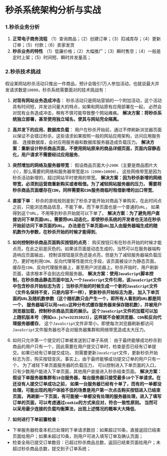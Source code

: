 秒杀系统架构分析与实战
===============================================================

### 1.秒杀业务分析

1. **正常电子商务流程**
（1）查询商品；（2）创建订单；（3）扣减库存；（4）更新订单；（5）付款；（6）卖家发货
2. **秒杀业务的特性**
（1）低廉价格；（2）大幅推广；（3）瞬时售空；（4）一般是定时上架；（5）时间短、瞬时并发量高；

### 2.秒杀技术挑战
假设某网站秒杀活动只推出一件商品，预计会吸引1万人参加活动，也就说最大并发请求数是`10000`，秒杀系统需要面对的技术挑战有：

1. **对现有网站业务造成冲击**：
秒杀活动只是网站营销的一个附加活动，这个活动具有时间短，并发访问量大的特点，如果和网站原有应用部署在一起，
必然会对现有业务造成冲击，稍有不慎可能导致整个网站瘫痪。
**解决方案：将秒杀系统独立部署，甚至使用独立域名，使其与网站完全隔离。**

2. **高并发下的应用、数据库负载**：
用户在秒杀开始前，通过不停刷新浏览器页面以保证不会错过秒杀，这些请求如果按照一般的网站应用架构，访问应用服务器、
连接数据库，会对应用服务器和数据库服务器造成负载压力。
**解决方案：重新设计秒杀商品页面，不使用网站原来的商品详细页面，页面内容静态化，用户请求不需要经过应用服务**。

3. **突然增加的网络及服务器带宽**：
假设商品页面大小`200K`（主要是商品图片大小），那么需要的网络和服务器带宽是`2G（200K×10000）`，
这些网络带宽是因为秒杀活动新增的，超过网站平时使用的带宽。
**解决方案：因为秒杀新增的网络带宽，必须到运营商重新购买或者租借。为了减轻网站服务器的压力，
需要将秒杀商品页面缓存在`CDN`，同样需要和`CDN`服务商临时租借新增的出口带宽**。

4. **直接下单**：
秒杀的游戏规则是到了秒杀才能开始对商品下单购买，在此时间点之前，只能浏览商品信息，不能下单。而下单页面也是一个普通的`URL`，
如果得到这个`URL`，不用等到秒杀开始就可以下单了。
**解决方案：为了避免用户直接访问下单页面`URL`，需要将`URL`动态化，即使秒杀系统的开发者也无法在秒杀开始前访问下单页面的`URL`。
办法是在下单页面`URL`加入由服务器端生成的随机数作为参数，在秒杀开始的时候才能得到**。

5. **如何控制秒杀商品页面购买按钮的点亮**：
购买按钮只有在秒杀开始的时候才能点亮，在此之前是灰色的。如果该页面是动态生成的，当然可以在服务器端构造响应页面输出，
控制该按钮是灰色还是点亮，但是为了减轻服务器端负载压力，更好地利用`CDN`、反向代理等性能优化手段，该页面被设计为静态页面，
缓存在`CDN`、反向代理服务器上，甚至用户浏览器上。秒杀开始时，用户刷新页面，请求根本不会到达应用服务器。
**解决方案：使用`JavaScript`脚本控制，在秒杀商品静态页面中加入一个`JavaScript`文件引用，该`JavaScript`文件中包含秒杀开始标志为否；
当秒杀开始的时候生成一个新的`JavaScript`文件（文件名保持不变，只是内容不一样），更新秒杀开始标志为是，
加入下单页面的`URL`及随机数参数（这个随机数只会产生一个，即所有人看到的`URL`都是同一个，
服务器端可以用`redis`这种分布式缓存服务器来保存随机数），并被用户浏览器加载，控制秒杀商品页面的展示。
这个`JavaScript`文件的加载可以加上随机版本号（例如`xx.js?v=32353823`），这样就不会被浏览器、`CDN`和反向代理服务器缓存**。
这个`JavaScript`文件非常小，即使每次浏览器刷新都访问`JavaScript`文件服务器也不会对服务器集群和网络带宽造成太大压力。

6. 如何只允许第一个提交的订单被发送到订单子系统：
由于最终能够成功秒杀到商品的用户只有一个，因此需要在用户提交订单时，检查是否已经有订单提交。如果已经有订单提交成功，
则需要更新`JavaScript`文件，更新秒杀开始标志为否，购买按钮变灰。事实上，由于最终能够成功提交订单的用户只有一个，
为了减轻下单页面服务器的负载压力， 可以控制进入下单页面的入口，只有少数用户能进入下单页面，其他用户直接进入秒杀结束页面。
**解决方案：假设下单服务器集群有`10`台服务器，每台服务器只接受最多`10`个下单请求。在还没有人提交订单成功之前，
如果一台服务器已经有十单了，而有的一单都没处理，可能出现的用户体验不佳的场景是用户第一次点击购买按钮进入已结束页面，
再刷新一下页面，有可能被一单都没有处理的服务器处理，进入了填写订单的页面，可以考虑通过`cookie`的方式来应对，符合一致性原则。
当然可以采用最少连接的负载均衡算法，出现上述情况的概率大大降低**。

7. **如何进行下单前置检查**：
  + 下单服务器检查本机已处理的下单请求数目：如果超过10条，直接返回已结束页面给用户；如果未超过10条，则用户可进入填写订单及确认页面；
  + 检查全局已提交订单数目：已超过秒杀商品总数，返回已结束页面给用户；未超过秒杀商品总数，提交到子订单系统；
